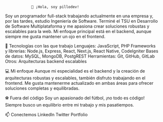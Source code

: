                 👋 ¡Hola, soy pillodev!
Soy un programador full-stack trabajando actualmente en una empresa y, por las tardes, estudio Ingeniería de Software. Terminé el TSU en Desarrollo de Software Multiplataforma y me apasiona crear soluciones robustas y escalables para la web. Mi enfoque principal está en el backend, aunque siempre me gusta mantener un ojo en el frontend.

🚀 Tecnologías con las que trabajo
Lenguajes: JavaScript, PHP
Frameworks y librerías: Node.js, Express, React, Next.js, React Native, CodeIgniter
Bases de datos: MySQL, MongoDB, PostgREST
Herramientas: Git, GitHub, GitLab
Otros: Arquitecturas backend escalables

💻 Mi enfoque
Aunque mi especialidad es el backend y la creación de arquitecturas robustas y escalables, también disfruto trabajando en el frontend. Me gusta mantenerme actualizado en ambas áreas para ofrecer soluciones completas y equilibradas.

⚽ Fuera del código
Soy un apasionado del fútbol, ¡no todo es código! Siempre busco un equilibrio entre mi trabajo y mis pasatiempos.

📫 Conectemos
LinkedIn
Twitter
Portfolio
